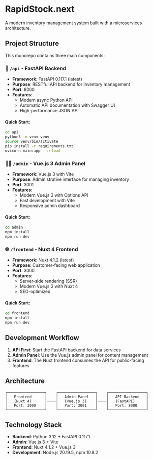 # RapidStock.next

A modern inventory management system built with a microservices architecture.

## Project Structure

This monorepo contains three main components:

### 🔧 `/api` - FastAPI Backend
- **Framework**: FastAPI 0.117.1 (latest)
- **Purpose**: RESTful API backend for inventory management
- **Port**: 8000
- **Features**: 
  - Modern async Python API
  - Automatic API documentation with Swagger UI
  - High-performance JSON API

#### Quick Start:
```bash
cd api
python3 -m venv venv
source venv/bin/activate
pip install -r requirements.txt
uvicorn main:app --reload
```

### 👨‍💼 `/admin` - Vue.js 3 Admin Panel
- **Framework**: Vue.js 3 with Vite
- **Purpose**: Administrative interface for managing inventory
- **Port**: 3001
- **Features**:
  - Modern Vue.js 3 with Options API
  - Fast development with Vite
  - Responsive admin dashboard

#### Quick Start:
```bash
cd admin
npm install
npm run dev
```

### 🌐 `/frontend` - Nuxt 4 Frontend
- **Framework**: Nuxt 4.1.2 (latest)
- **Purpose**: Customer-facing web application
- **Port**: 3000
- **Features**:
  - Server-side rendering (SSR)
  - Modern Vue.js 3 with Nuxt 4
  - SEO-optimized

#### Quick Start:
```bash
cd frontend
npm install
npm run dev
```

## Development Workflow

1. **API First**: Start the FastAPI backend for data services
2. **Admin Panel**: Use the Vue.js admin panel for content management
3. **Frontend**: The Nuxt frontend consumes the API for public-facing features

## Architecture

```
┌─────────────────┐    ┌─────────────────┐    ┌─────────────────┐
│   Frontend      │    │   Admin Panel   │    │   API Backend   │
│   (Nuxt 4)      │────│   (Vue.js 3)    │────│   (FastAPI)     │
│   Port: 3000    │    │   Port: 3001    │    │   Port: 8000    │
└─────────────────┘    └─────────────────┘    └─────────────────┘
```

## Technology Stack

- **Backend**: Python 3.12 + FastAPI 0.117.1
- **Admin**: Vue.js 3 + Vite
- **Frontend**: Nuxt 4.1.2 + Vue.js 3
- **Development**: Node.js 20.19.5, npm 10.8.2
